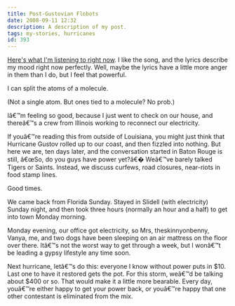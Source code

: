 ```yaml
---
title: Post-Gustovian Flobots
date: 2008-09-11 12:32
description: A description of my post.
tags: my-stories, hurricanes
id: 393
---
```

<a href="http://www.lyricsmania.com/lyrics/flobots_the_lyrics_24339/other_lyrics_54916/handlebars_lyrics_563369.html" target="_blank">Here's what I'm listening to right now</a>.  I like the song, and the lyrics describe my mood right now perfectly.  Well, maybe the lyrics have a little more anger in them than I do, but I feel that powerful.

I can split the atoms of a molecule.

(Not a single atom.  But ones tied to a molecule?  No prob.)

Iâ€™m feeling so good, because I just went to check on our house, and thereâ€™s a crew from Illinois working to reconnect our electricity.

If youâ€™re reading this from outside of Louisiana, you might just think that Hurricane Gustov rolled up to our coast, and then fizzled into nothing.  But here we are, ten days later, and the conversation started in Baton Rouge is still, â€œSo, do you guys have power yet?â€�   Weâ€™ve barely talked Tigers or Saints.  Instead, we discuss curfews, road closures, near-riots in food stamp lines.

Good times.

We came back from Florida Sunday.  Stayed in Slidell (with electricity) Sunday night, and then took three hours (normally an hour and a half) to get into town Monday morning.  

Monday evening, our office got electricity, so Mrs, theskinnyonbenny, Vanya, me, and two dogs have been sleeping on an air mattress on the floor over there.  Itâ€™s not the worst way to get through a week, but I wonâ€™t be leading a gypsy lifestyle any time soon.

Next hurricane, letâ€™s do this:  everyone I know without power puts in $10.  Last one to have it restored gets the pot.  For this storm, weâ€™d  be talking about $400 or so.  That would make it a little more bearable.  Every day, youâ€™re either happy to get your power back, or youâ€™re happy that one other contestant is eliminated from the mix.